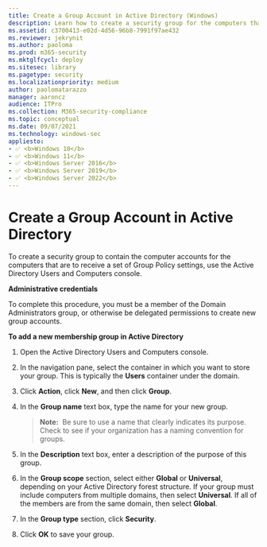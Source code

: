 ```yaml
---
title: Create a Group Account in Active Directory (Windows)
description: Learn how to create a security group for the computers that are to receive Group Policy settings by using the Active Directory Users and Computers console.
ms.assetid: c3700413-e02d-4d56-96b8-7991f97ae432
ms.reviewer: jekrynit
ms.author: paoloma
ms.prod: m365-security
ms.mktglfcycl: deploy
ms.sitesec: library
ms.pagetype: security
ms.localizationpriority: medium
author: paolomatarazzo
manager: aaroncz
audience: ITPro
ms.collection: M365-security-compliance
ms.topic: conceptual
ms.date: 09/07/2021
ms.technology: windows-sec
appliesto:
- ✅ <b>Windows 10</b>
- ✅ <b>Windows 11</b>
- ✅ <b>Windows Server 2016</b>
- ✅ <b>Windows Server 2019</b>
- ✅ <b>Windows Server 2022</b>
---
```


# Create a Group Account in Active Directory


To create a security group to contain the computer accounts for the computers that are to receive a set of Group Policy settings, use the Active Directory Users and Computers console.

**Administrative credentials**

To complete this procedure, you must be a member of the Domain Administrators group, or otherwise be delegated permissions to create new group accounts.

**To add a new membership group in Active Directory**

1.  Open the Active Directory Users and Computers console.

2.  In the navigation pane, select the container in which you want to store your group. This is typically the **Users** container under the domain.

3.  Click **Action**, click **New**, and then click **Group**.

4.  In the **Group name** text box, type the name for your new group.

    >**Note:**  Be sure to use a name that clearly indicates its purpose. Check to see if your organization has a naming convention for groups.

5.  In the **Description** text box, enter a description of the purpose of this group.

6.  In the **Group scope** section, select either **Global** or **Universal**, depending on your Active Directory forest structure. If your group must include computers from multiple domains, then select **Universal**. If all of the members are from the same domain, then select **Global**.

7.  In the **Group type** section, click **Security**.

8.  Click **OK** to save your group.

